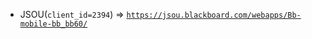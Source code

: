  - JSOU(`client_id=2394`) => [`https://jsou.blackboard.com/webapps/Bb-mobile-bb_bb60/`](https://jsou.blackboard.com/webapps/Bb-mobile-bb_bb60/)
